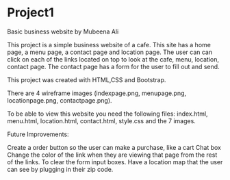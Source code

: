 # Project1


Basic business website 
by Mubeena Ali

This project is a simple business website of a cafe. This site has a home page, a menu page, a contact page and location page. The user can can click on each of the links located on top to look at the cafe, menu, location, contact page. The contact page has a form for the user to fill out and send.

This project was created with HTML,CSS and Bootstrap.

There are 4 wireframe images (indexpage.png, menupage.png, locationpage.png, contactpage.png).

To be able to view this website you need the following files: index.html, menu.html, location.html, contact.html, style.css and the 7 images.

Future Improvements:

Create a order button so the user can make a purchase, like a cart
Chat box
Change the color of the link when they are viewing that page from the rest of the links.
To clear the form input boxes.
Have a location map that the user can see by plugging in their zip code.

